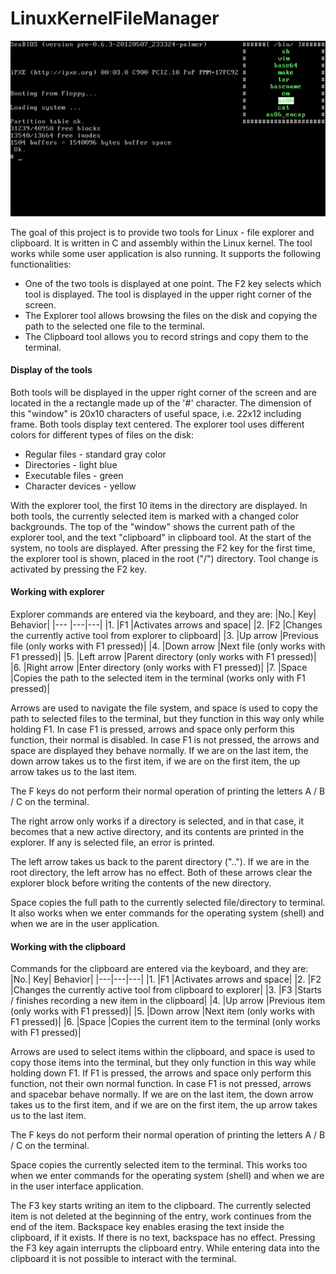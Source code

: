# LinuxKernelFileManager

![Preview failed to load!](https://github.com/aatanas/LinuxKernelFileManager/blob/main/preview.png?raw=true)

The goal of this project is to provide two tools for Linux - file explorer and clipboard.
It is written in C and assembly within the Linux kernel. The tool works while
some user application is also running. It supports the following functionalities:

- One of the two tools is displayed at one point. The F2 key selects which tool is displayed.
The tool is displayed in the upper right corner of the screen.
- The Explorer tool allows browsing the files on the disk and copying the path to the selected one
file to the terminal.
- The Clipboard tool allows you to record strings and copy them to the terminal.


#### Display of the tools
Both tools will be displayed in the upper right corner of the screen and are located in the
a rectangle made up of the '#' character. The dimension of this "window" is 20x10 characters of useful space, i.e. 22x12 including frame.
Both tools display text centered.
The explorer tool uses different colors for different types of files on the disk:

- Regular files - standard gray color
- Directories - light blue
- Executable files - green
- Character devices - yellow

With the explorer tool, the first 10 items in the directory are displayed.
In both tools, the currently selected item is marked with a changed color
backgrounds.
The top of the "window" shows the current path of the explorer tool, and the text "clipboard" in
clipboard tool.
At the start of the system, no tools are displayed. After pressing the F2 key for the first time,
the explorer tool is shown, placed in the root ("/") directory. Tool change is activated
by pressing the F2 key.

#### Working with explorer
Explorer commands are entered via the keyboard, and they are:
|No.| Key| Behavior|
|--- |---|---|
|1. |F1 |Activates arrows and space|
|2. |F2 |Changes the currently active tool from explorer to clipboard|
|3. |Up arrow |Previous file (only works with F1 pressed)|
|4. |Down arrow |Next file (only works with F1 pressed)|
|5. |Left arrow |Parent directory (only works with F1 pressed)|
|6. |Right arrow |Enter directory (only works with F1 pressed)|
|7. |Space |Copies the path to the selected item in the terminal (works only with F1 pressed)|

Arrows are used to navigate the file system, and space is used to copy the path to
selected files to the terminal, but they function in this way only while
holding F1. In case F1 is pressed, arrows and space only perform this function, their normal is disabled.
In case F1 is not pressed, the arrows and space are displayed
they behave normally. If we are on the last item, the down arrow takes us to the first item,
if we are on the first item, the up arrow takes us to the last item.

The F keys do not perform their normal operation of printing the letters A / B / C on
the terminal.

The right arrow only works if a directory is selected, and in that case, it becomes that
a new active directory, and its contents are printed in the explorer. If any is selected
file, an error is printed.

The left arrow takes us back to the parent directory (".."). If we are in the root
directory, the left arrow has no effect. Both of these arrows clear the explorer block
before writing the contents of the new directory.

Space copies the full path to the currently selected file/directory to
terminal. It also works when we enter commands for the operating system (shell) and
when we are in the user application.

#### Working with the clipboard
Commands for the clipboard are entered via the keyboard, and they are:
|No.| Key| Behavior|
|---|---|---|
|1. |F1 |Activates arrows and space|
|2. |F2 |Changes the currently active tool from clipboard to explorer|
|3. |F3 |Starts / finishes recording a new item in the clipboard|
|4. |Up arrow |Previous item (only works with F1 pressed)|
|5. |Down arrow |Next item (only works with F1 pressed)|
|6. |Space |Copies the current item to the terminal (only works with F1 pressed)|

Arrows are used to select items within the clipboard, and space is used to copy
those items into the terminal, but they only function in this way while holding down F1.
If F1 is pressed, the arrows and space only perform this function, not their own
normal function. In case F1 is not pressed, arrows and spacebar behave
normally. If we are on the last item, the down arrow takes us to the first item, and if we are on
the first item, the up arrow takes us to the last item.

The F keys do not perform their normal operation of printing the letters A / B / C on
the terminal.

Space copies the currently selected item to the terminal. This works too
when we enter commands for the operating system (shell) and when we are in the user interface
application.

The F3 key starts writing an item to the clipboard. The currently selected item is not deleted
at the beginning of the entry, work continues from the end of the item. Backspace key enables
erasing the text inside the clipboard, if it exists. If there is no text, backspace has no effect.
Pressing the F3 key again interrupts the clipboard entry. While entering data into the clipboard
it is not possible to interact with the terminal.
